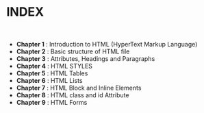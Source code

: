 # INDEX

<br />

<ul>
    <li><strong>Chapter 1</strong> : Introduction to HTML (HyperText Markup Language)</li>
    <li><strong>Chapter 2</strong> : Basic structure of HTML file</li>
    <li><strong>Chapter 3</strong> : Attributes, Headings and Paragraphs</li>
    <li><strong>Chapter 4</strong> : HTML STYLES</li>
    <li><strong>Chapter 5</strong> : HTML Tables</li>
    <li><strong>Chapter 6</strong> : HTML Lists</li>
    <li><strong>Chapter 7</strong> : HTML Block and Inline Elements</li>
    <li><strong>Chapter 8</strong> : HTML class and id Attribute</li>
    <li><strong>Chapter 9</strong> : HTML Forms</li>
</ul>